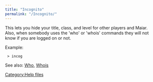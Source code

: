 ```yaml
---
title: "Incognito"
permalink: "/Incognito/"
---
```


This lets you hide your title, class, and level for other players and
Maiar. Also, when somebody uses the 'who' or 'whois' commands they will
not know if you are logged on or not.

Example:

` > incog`

See also: [Who](Who "wikilink"), [Whois](Whois "wikilink")

[Category:Help files](Category:Help_files "wikilink")
